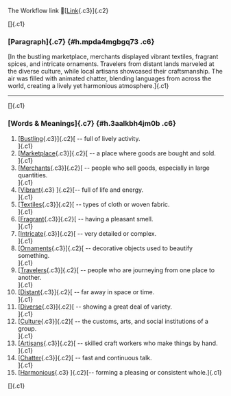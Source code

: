 The Workflow link
👏[[Link](https://www.google.com/url?q=http://www.google.com&sa=D&source=editors&ust=1756334408644810&usg=AOvVaw1hzWQICFY5ydowC_HflYHy){.c3}]{.c2}

[]{.c1}

### [Paragraph]{.c7} {#h.mpda4mgbgq73 .c6}

[In the bustling marketplace, merchants displayed vibrant textiles,
fragrant spices, and intricate ornaments. Travelers from distant lands
marveled at the diverse culture, while local artisans showcased their
craftsmanship. The air was filled with animated chatter, blending
languages from across the world, creating a lively yet harmonious
atmosphere.]{.c1}

------------------------------------------------------------------------

[]{.c1}

### [Words & Meanings]{.c7} {#h.3aalkbh4jm0b .c6}

1.  [[Bustling](https://www.google.com/url?q=http://www.google.com&sa=D&source=editors&ust=1756334408645763&usg=AOvVaw2GSheNtqsZKIkIE0cpSdz_){.c3}]{.c2}[ --
    full of lively activity.\
    ]{.c1}
2.  [[Marketplace](https://www.google.com/url?q=http://www.google.com&sa=D&source=editors&ust=1756334408645976&usg=AOvVaw2zzdnFfuIjn2iKOE1H4sWJ){.c3}]{.c2}[ --
    a place where goods are bought and sold.\
    ]{.c1}
3.  [[Merchants](https://www.google.com/url?q=http://www.google.com&sa=D&source=editors&ust=1756334408646167&usg=AOvVaw1MJlV3IUl0sP2gfoOaJmqW){.c3}]{.c2}[ --
    people who sell goods, especially in large quantities.\
    ]{.c1}
4.  [[Vibrant](https://www.google.com/url?q=http://www.google.com&sa=D&source=editors&ust=1756334408646363&usg=AOvVaw2_mj-8tPN_uJX-e8OnyaGc){.c3}
    ]{.c2}[-- full of life and energy.\
    ]{.c1}
5.  [[Textiles](https://www.google.com/url?q=http://www.google.com&sa=D&source=editors&ust=1756334408646600&usg=AOvVaw3OKVJKnRoAPBsPK6JNVI9h){.c3}]{.c2}[ --
    types of cloth or woven fabric.\
    ]{.c1}
6.  [[Fragrant](https://www.google.com/url?q=http://www.google.com&sa=D&source=editors&ust=1756334408646786&usg=AOvVaw1l28IWev-Gw4oc-Ca8JtWO){.c3}]{.c2}[ --
    having a pleasant smell.\
    ]{.c1}
7.  [[Intricate](https://www.google.com/url?q=http://www.google.com&sa=D&source=editors&ust=1756334408646955&usg=AOvVaw3WZQr-I0Lhyb4hYj2joq4Z){.c3}]{.c2}[ --
    very detailed or complex.\
    ]{.c1}
8.  [[Ornaments](https://www.google.com/url?q=http://www.google.com&sa=D&source=editors&ust=1756334408647109&usg=AOvVaw3D2eJgL-by3DMj2GILazKJ){.c3}]{.c2}[ --
    decorative objects used to beautify something.\
    ]{.c1}
9.  [[Travelers](https://www.google.com/url?q=http://www.google.com&sa=D&source=editors&ust=1756334408647307&usg=AOvVaw3yS7lrm1vYOGXuzsDb6rAn){.c3}]{.c2}[ --
    people who are journeying from one place to another.\
    ]{.c1}
10. [[Distant](https://www.google.com/url?q=http://www.google.com&sa=D&source=editors&ust=1756334408647501&usg=AOvVaw2Pq7pn-0l5bS6JUcNcvqR5){.c3}]{.c2}[ --
    far away in space or time.\
    ]{.c1}
11. [[Diverse](https://www.google.com/url?q=http://www.google.com&sa=D&source=editors&ust=1756334408647646&usg=AOvVaw1EzTevOTqC3xGE7Q5VgGMT){.c3}]{.c2}[ --
    showing a great deal of variety.\
    ]{.c1}
12. [[Culture](https://www.google.com/url?q=http://www.google.com&sa=D&source=editors&ust=1756334408647795&usg=AOvVaw1rDTu17g84XMQE4qr2tPLP){.c3}]{.c2}[ --
    the customs, arts, and social institutions of a group.\
    ]{.c1}
13. [[Artisans](https://www.google.com/url?q=http://www.google.com&sa=D&source=editors&ust=1756334408647998&usg=AOvVaw1lZ09pGx1nFeH2fAUZTfYX){.c3}]{.c2}[ --
    skilled craft workers who make things by hand.\
    ]{.c1}
14. [[Chatter](https://www.google.com/url?q=http://www.google.com&sa=D&source=editors&ust=1756334408648166&usg=AOvVaw3M50N_NzRvMP8d2fzSzIy3){.c3}]{.c2}[ --
    fast and continuous talk.\
    ]{.c1}
15. [[Harmonious](https://www.google.com/url?q=http://www.google.com&sa=D&source=editors&ust=1756334408648311&usg=AOvVaw3Q2r9QJgHUi5Wb42iJtVG0){.c3}
    ]{.c2}[-- forming a pleasing or consistent whole.]{.c1}

[]{.c1}
